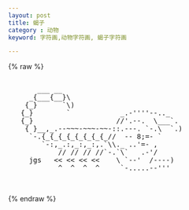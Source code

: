 ```yaml
---
layout: post
title: 蝎子
category : 动物
keyword: 字符画,动物字符画, 蝎子字符画

---
```

{% raw %}
<pre>

       ___ __ 
     _{___{__}\
    {_}      `\)            
   {_}        `            _.-''''--.._
   {_}                    //'.--.  \___`.
    { }__,_.--~~~-~~~-~~-::.---. `-.\  `.)
     `-.{_{_{_{_{_{_{_{_//  -- 8;=- `
        `-:,_.:,_:,_:,.`\\._ ..'=- , 
            // // // //`-.`\`   .-'/
     jgs   << << << <<    \ `--'  /----)
            ^  ^  ^  ^     `-.....--'''

 </pre>
{% endraw %}
